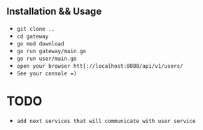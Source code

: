 ## Installation && Usage

- `git clone ..`
- `cd gateway`
- `go mod download`
- `go run gateway/main.go`
- `go run user/main.go`
- `open your browser htt[://localhost:8080/api/v1/users/`
- `See your console =)`

# TODO

- `add next services that will communicate with user service`